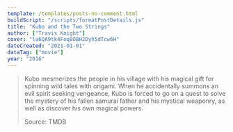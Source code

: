 ```yaml
---
template: /templates/posts-no-comment.html
buildScript: "/scripts/formatPostDetails.js"
title: "Kubo and the Two Strings"
author: ["Travis Knight"]
cover: "la6QA9tk4Foq8OBH2Dyh5dTcw6H"
dateCreated: "2021-01-01"
dataTag: ["movie"]
year: "2016"
---
```


> Kubo mesmerizes the people in his village with his magical gift for spinning wild tales with origami. When he accidentally summons an evil spirit seeking vengeance, Kubo is forced to go on a quest to solve the mystery of his fallen samurai father and his mystical weaponry, as well as discover his own magical powers.
>
> Source: TMDB
